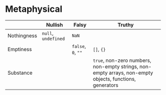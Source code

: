 # Metaphysical

|             | Nullish             | Falsy              | Truthy                                                         |
| ----------- | ------------------- | ------------------ | -------------------------------------------------------------- |
| Nothingness | `null`, `undefined` | `NaN`              |                                                                |
| Emptiness   |                     | `false`, `0`, `""` | `[]`, `{}`                                                     |
| Substance   |                     |                    | `true`, non-zero numbers, non-empty strings, non-empty arrays, non-empty objects, functions, generators |
